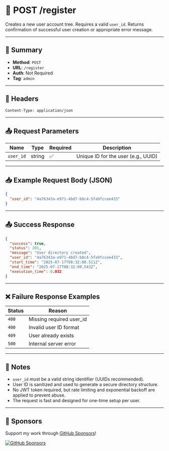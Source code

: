 

# 👤 POST /register

Creates a new user account tree. Requires a valid `user_id`. Returns confirmation of successful user creation or appropriate error message.

---

## 📌 Summary

- **Method**: `POST`
- **URL**: `/register`
- **Auth**: Not Required
- **Tag**: `admin`

---

## 🔐 Headers

```
Content-Type: application/json
```

---

## 📤 Request Parameters

| Name      | Type   | Required | Description                          |
|-----------|--------|----------|--------------------------------------|
| `user_id` | string | ✅       | Unique ID for the user (e.g., UUID)  |

---

## 📥 Example Request Body (JSON)

```json
{
  "user_id": "4a76343a-e971-4bd7-b8c4-5fa9fccee433"
}
```

---

## 📤 Success Response

```json
{
  "success": true,
  "status": 201,
  "message": "User directory created",
  "user_id": "4a76343a-e971-4bd7-b8c4-5fa9fccee433",
  "start_time": "2025-07-17T08:32:00.511Z",
  "end_time": "2025-07-17T08:32:00.543Z",
  "execution_time": 0.032
}
```

---

## ❌ Failure Response Examples

| Status | Reason                      |
|--------|-----------------------------|
| `400`  | Missing required user_id    |
| `400`  | Invalid user ID format      |
| `409`  | User already exists         |
| `500`  | Internal server error       |

---

## 🧠 Notes

- `user_id` must be a valid string identifier (UUIDs recommended).
- User ID is sanitized and used to generate a secure directory structure.
- No JWT token required, but rate limiting and exponential backoff are applied to prevent abuse.
- The request is fast and designed for one-time setup per user.

---
## 💖 Sponsors

Support my work through [GitHub Sponsors](https://github.com/sponsors/statisticsguru1)!

[![GitHub Sponsors](https://img.shields.io/github/sponsors/statisticsguru1?style=flat-square)](https://github.com/sponsors/statisticsguru1)
